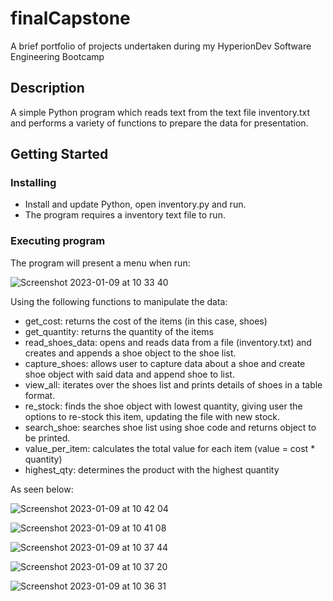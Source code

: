 # finalCapstone


A brief portfolio of projects undertaken during my HyperionDev Software Engineering Bootcamp

## Description

A simple Python program which reads text from the text file inventory.txt and performs a variety of functions to prepare the data for presentation. 

## Getting Started

### Installing

* Install and update Python, open inventory.py and run. 
* The program requires a inventory text file to run. 

### Executing program
The program will present a menu when run: 

![Screenshot 2023-01-09 at 10 33 40](https://user-images.githubusercontent.com/53863441/211290650-9524ae7e-f7e7-4db3-b3fe-a0b119912baf.png)

Using the following functions to manipulate the data: 

- get_cost: returns the cost of the items (in this case, shoes)
- get_quantity: returns the quantity of the items 
- read_shoes_data: opens and reads data from a file (inventory.txt) and creates and appends a shoe object to the shoe list. 
- capture_shoes: allows user to capture data about a shoe and create shoe object with said data and append shoe to list. 
- view_all: iterates over the shoes list and prints details of shoes in a table format. 
- re_stock: finds the shoe object with lowest quantity, giving user the options to re-stock this item, updating the file with new stock. 
- search_shoe: searches shoe list using shoe code and returns object to be printed. 
- value_per_item: calculates the total value for each item (value = cost * quantity)
- highest_qty: determines the product with the highest quantity 

As seen below: 

![Screenshot 2023-01-09 at 10 42 04](https://user-images.githubusercontent.com/53863441/211290641-a26d0651-40a2-4bf4-9fa9-da5877409cf9.png)

![Screenshot 2023-01-09 at 10 41 08](https://user-images.githubusercontent.com/53863441/211290643-d6f64a50-28b7-48f6-81ba-f27eca44ec98.png)

![Screenshot 2023-01-09 at 10 37 44](https://user-images.githubusercontent.com/53863441/211290644-d597f817-0ca0-4341-9588-4c4efc32c9f5.png)

![Screenshot 2023-01-09 at 10 37 20](https://user-images.githubusercontent.com/53863441/211290645-03035b14-7b68-4763-8c62-144336dc9e00.png)

![Screenshot 2023-01-09 at 10 36 31](https://user-images.githubusercontent.com/53863441/211290649-543e5c77-8694-4fe9-b15d-0ac688c8ed13.png)




